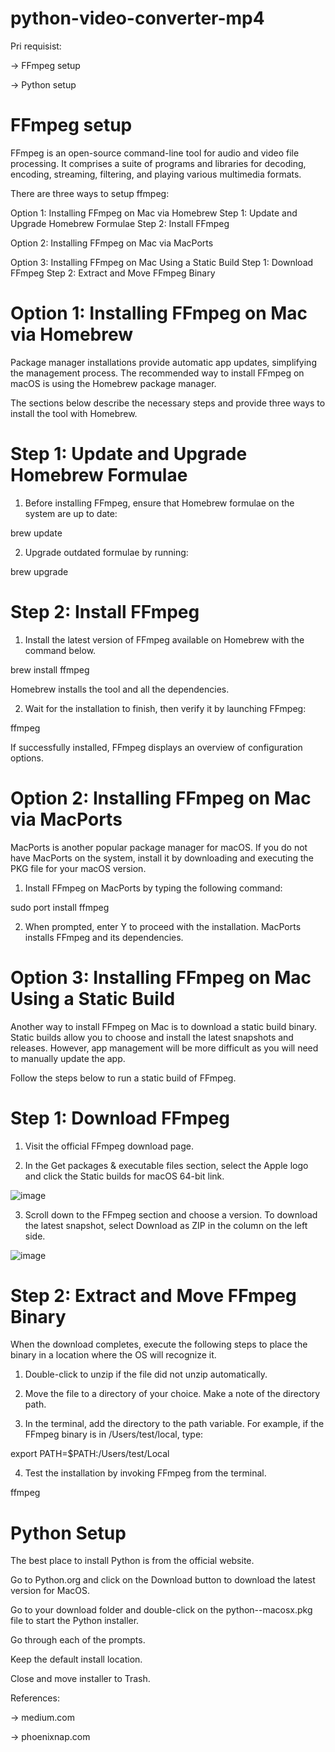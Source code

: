 # python-video-converter-mp4

Pri requisist:

  -> FFmpeg setup

  -> Python setup
  
# FFmpeg setup

FFmpeg is an open-source command-line tool for audio and video file processing. It comprises a suite of programs and libraries for decoding, encoding, streaming, filtering, and playing various multimedia formats.

There are three ways to setup ffmpeg:
  
Option 1: Installing FFmpeg on Mac via Homebrew
  Step 1: Update and Upgrade Homebrew Formulae
  Step 2: Install FFmpeg
  
Option 2: Installing FFmpeg on Mac via MacPorts

Option 3: Installing FFmpeg on Mac Using a Static Build
  Step 1: Download FFmpeg
  Step 2: Extract and Move FFmpeg Binary
  
  
  
# Option 1: Installing FFmpeg on Mac via Homebrew

Package manager installations provide automatic app updates, simplifying the management process. The recommended way to install FFmpeg on macOS is using the Homebrew package manager.

The sections below describe the necessary steps and provide three ways to install the tool with Homebrew.

# Step 1: Update and Upgrade Homebrew Formulae

1. Before installing FFmpeg, ensure that Homebrew formulae on the system are up to date:

brew update


2. Upgrade outdated formulae by running:

brew upgrade



# Step 2: Install FFmpeg

1. Install the latest version of FFmpeg available on Homebrew with the command below.

brew install ffmpeg

Homebrew installs the tool and all the dependencies.



2. Wait for the installation to finish, then verify it by launching FFmpeg:

ffmpeg


If successfully installed, FFmpeg displays an overview of configuration options.

# Option 2: Installing FFmpeg on Mac via MacPorts

MacPorts is another popular package manager for macOS. If you do not have MacPorts on the system, install it by downloading and executing the PKG file for your macOS version.

1. Install FFmpeg on MacPorts by typing the following command:

sudo port install ffmpeg

2. When prompted, enter Y to proceed with the installation. MacPorts installs FFmpeg and its dependencies.

# Option 3: Installing FFmpeg on Mac Using a Static Build
Another way to install FFmpeg on Mac is to download a static build binary. Static builds allow you to choose and install the latest snapshots and releases. However, app management will be more difficult as you will need to manually update the app.

Follow the steps below to run a static build of FFmpeg.

# Step 1: Download FFmpeg
1. Visit the official FFmpeg download page.

2. In the Get packages & executable files section, select the Apple logo and click the Static builds for macOS 64-bit link.

![image](https://user-images.githubusercontent.com/51235527/236664798-e26768a8-5f3c-4da9-b840-de2e3a96ba7f.png)


3. Scroll down to the FFmpeg section and choose a version. To download the latest snapshot, select Download as ZIP in the column on the left side.

![image](https://user-images.githubusercontent.com/51235527/236664805-260d669e-95d0-4ba4-a469-51ec1c85d623.png)


# Step 2: Extract and Move FFmpeg Binary
When the download completes, execute the following steps to place the binary in a location where the OS will recognize it.

1. Double-click to unzip if the file did not unzip automatically.

2. Move the file to a directory of your choice. Make a note of the directory path.

3. In the terminal, add the directory to the path variable. For example, if the FFmpeg binary is in /Users/test/local, type:

export PATH=$PATH:/Users/test/Local

4. Test the installation by invoking FFmpeg from the terminal.

ffmpeg

# Python Setup

The best place to install Python is from the official website.

Go to Python.org and click on the Download button to download the latest version for MacOS.

Go to your download folder and double-click on the python-<version>-macosx.pkg file to start the Python installer.

Go through each of the prompts.

Keep the default install location.

Close and move installer to Trash.


References:

-> medium.com

-> phoenixnap.com
